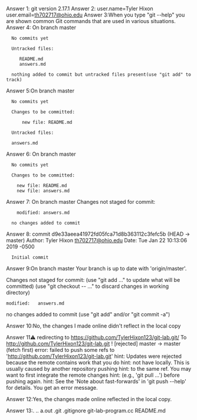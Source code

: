 Answer 1: git version 2.17.1
Answer 2: user.name=Tyler Hixon
	  user.email=th702717@ohio.edu
Answer 3:When you type "git --help" you are shown common Git commands that are used in various situations.
Answer 4: On branch master
		
	  No commits yet

	  Untracked files:
	
	     README.md
	     answers.md

	  nothing added to commit but untracked files present(use "git add" to track)

Answer 5:On branch master
		
	  No commits yet

	  Changes to be committed:
	  
          new file: README.md

	  Untracked files:
	
	  answers.md

Answer 6: On branch master

	  No commits yet

 	  Changes to be committed:
	
		new file: README.md
		new file: answers.md

Answer 7: On branch master
	  Changes not staged for commit:

		modified: answers.md

	  no changes added to commit

Answer 8: commit d9e33aeea41972fd05fca71d8b363112c3fefc5b (HEAD -> master)
          Author: Tyler Hixon <th702717@ohio.edu>
	  Date:   Tue Jan 22 10:13:06 2019 -0500

	  Initial commit

Answer 9:On branch master
Your branch is up to date with 'origin/master'.

Changes not staged for commit:
  (use "git add <file>..." to update what will be committed)
  (use "git checkout -- <file>..." to discard changes in working directory)

	modified:   answers.md

no changes added to commit (use "git add" and/or "git commit -a")

Answer 10:No, the changes I made online didn't reflect in the local copy

Answer 11:warning: redirecting to https://github.com/TylerHixon123/git-lab.git/
To http://github.com/TylerHixon123/git-lab.git
 ! [rejected]        master -> master (fetch first)
error: failed to push some refs to 'http://github.com/TylerHixon123/git-lab.git'
hint: Updates were rejected because the remote contains work that you do
hint: not have locally. This is usually caused by another repository pushing
hint: to the same ref. You may want to first integrate the remote changes
hint: (e.g., 'git pull ...') before pushing again.
hint: See the 'Note about fast-forwards' in 'git push --help' for details.
You get an error message.

Answer 12:Yes, the changes made online reflected in the local copy.

Answer 13:.  ..  a.out  .git  .gitignore	git-lab-program.cc  README.md



	

